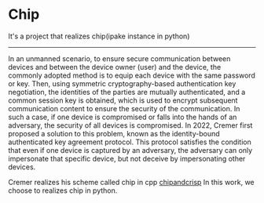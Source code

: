 # Chip
It's a project that realizes chip(ipake instance in python)
***
  
In an unmanned scenario, to ensure secure communication between devices and between the device owner (user) and the device, the commonly adopted method is to equip each device with the same password or key. Then, using symmetric cryptography-based authentication key negotiation, the identities of the parties are mutually authenticated, and a common session key is obtained, which is used to encrypt subsequent communication content to ensure the security of the communication. In such a case, if one device is compromised or falls into the hands of an adversary, the security of all devices is compromised. In 2022, Cremer first proposed a solution to this problem, known as the identity-bound authenticated key agreement protocol. This protocol satisfies the condition that even if one device is captured by an adversary, the adversary can only impersonate that specific device, but not deceive by impersonating other devices.

Cremer realizes his scheme called chip in cpp [chipandcrisp](https://github.com/search?q=chipandcrisp&type=repositories) In this work, we choose to realizes chip in python.
